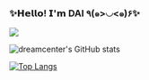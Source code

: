 ### ✨𝗛𝗲𝗹𝗹𝗼! 𝗜'𝗺 DAI ٩(๑>◡<๑)۶✨

<img src="https://gimg2.baidu.com/image_search/src=http%3A%2F%2Fb-ssl.duitang.com%2Fuploads%2Fitem%2F201703%2F10%2F20170310160757_ukCPf.thumb.400_0.gif&refer=http%3A%2F%2Fb-ssl.duitang.com&app=2002&size=f9999,10000&q=a80&n=0&g=0n&fmt=auto?sec=1652028856&t=6af87cf41f2219af88f97240c550cbd8"/>

![dreamcenter's GitHub stats](https://github-readme-stats.vercel.app/api?username=dreamcenter&show_icons=true&theme=radical)

[![Top Langs](https://github-readme-stats.vercel.app/api/top-langs/?username=dreamcenter&layout=compact)](https://github.com/dreamcenter/dreamcenter-my)
